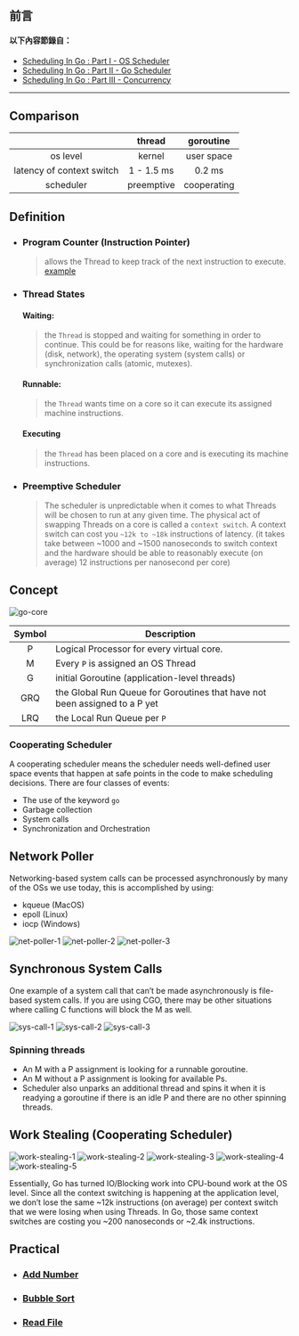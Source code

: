 ## 前言

#### 以下內容節錄自：

- [Scheduling In Go : Part I - OS Scheduler](https://www.ardanlabs.com/blog/2018/08/scheduling-in-go-part1.html)
- [Scheduling In Go : Part II - Go Scheduler](https://www.ardanlabs.com/blog/2018/08/scheduling-in-go-part2.html)
- [Scheduling In Go : Part III - Concurrency](https://www.ardanlabs.com/blog/2018/12/scheduling-in-go-part3.html)

---

## Comparison

|                           |   thread   |  goroutine  |
| :-----------------------: | :--------: | :---------: |
|         os level          |   kernel   | user space  |
| latency of context switch | 1 - 1.5 ms |   0.2 ms    |
|         scheduler         | preemptive | cooperating |

## Definition

- ### Program Counter (Instruction Pointer)

  > allows the Thread to keep track of the next instruction to execute. [example](./example/stack-trace/main.go)

- ### Thread States

  #### Waiting:

  > the `Thread` is stopped and waiting for something in order to continue. This could be for reasons like, waiting for the hardware (disk, network), the operating system (system calls) or synchronization calls (atomic, mutexes).

  #### Runnable:

  > the `Thread` wants time on a core so it can execute its assigned machine instructions.

  #### Executing

  > the `Thread` has been placed on a core and is executing its machine instructions.

- ### Preemptive Scheduler
  > The scheduler is unpredictable when it comes to what Threads will be chosen to run at any given time. The physical act of swapping Threads on a core is called a `context switch`. A context switch can cost you `~12k to ~18k` instructions of latency. (it takes take between ~1000 and ~1500 nanoseconds to switch context and the hardware should be able to reasonably execute (on average) 12 instructions per nanosecond per core)

## Concept

![go-core](./image/go-core.png)

| Symbol | Description                                                                |
| :----: | -------------------------------------------------------------------------- |
|   P    | Logical Processor for every virtual core.                                  |
|   M    | Every `P` is assigned an OS Thread                                         |
|   G    | initial Goroutine (application-level threads)                              |
|  GRQ   | the Global Run Queue for Goroutines that have not been assigned to a P yet |
|  LRQ   | the Local Run Queue per `P`                                                |

### Cooperating Scheduler

A cooperating scheduler means the scheduler needs well-defined user space events that happen at safe points in the code to make scheduling decisions. There are four classes of events:

- The use of the keyword `go`
- Garbage collection
- System calls
- Synchronization and Orchestration

## Network Poller

Networking-based system calls can be processed asynchronously by many of the OSs we use today, this is accomplished by using:

- kqueue (MacOS)
- epoll (Linux)
- iocp (Windows)

![net-poller-1](./image/net-poller-1.png)
![net-poller-2](./image/net-poller-2.png)
![net-poller-3](./image/net-poller-3.png)

## Synchronous System Calls

One example of a system call that can’t be made asynchronously is file-based system calls. If you are using CGO, there may be other situations where calling C functions will block the M as well.

![sys-call-1](./image/sys-call-1.png)
![sys-call-2](./image/sys-call-2.png)
![sys-call-3](./image/sys-call-3.png)

### Spinning threads

- An M with a P assignment is looking for a runnable goroutine.
- An M without a P assignment is looking for available Ps.
- Scheduler also unparks an additional thread and spins it when it is readying a goroutine if there is an idle P and there are no other spinning threads.

## Work Stealing (Cooperating Scheduler)

![work-stealing-1](./image/work-stealing-1.png)
![work-stealing-2](./image/work-stealing-2.png)
![work-stealing-3](./image/work-stealing-3.png)
![work-stealing-4](./image/work-stealing-4.png)
![work-stealing-5](./image/work-stealing-5.png)

Essentially, Go has turned IO/Blocking work into CPU-bound work at the OS level. Since all the context switching is happening at the application level, we don’t lose the same ~12k instructions (on average) per context switch that we were losing when using Threads. In Go, those same context switches are costing you ~200 nanoseconds or ~2.4k instructions.

## Practical

- ### [Add Number](./code/add-number/main.go)
- ### [Bubble Sort](./code/bubble-sort/main.go)

- ### [Read File](./code/read-file/main.go)
